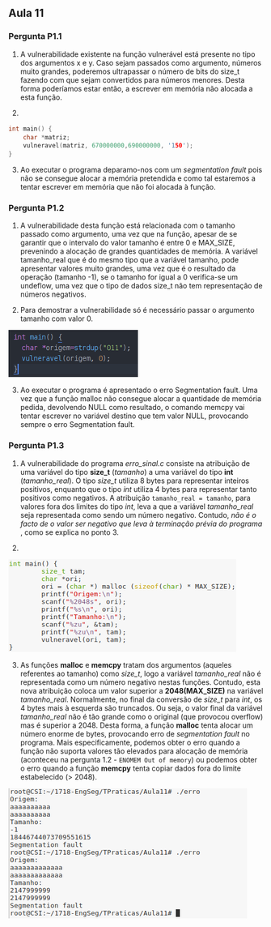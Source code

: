 ## Aula 11

### Pergunta P1.1

1. A vulnerabilidade existente na função vulnerável está presente no tipo dos argumentos x e y. Caso sejam passados como argumento, números muito grandes, poderemos ultrapassar o número de bits do size_t fazendo com que sejam convertidos para números menores. Desta forma poderíamos estar então, a escrever em memória não alocada a esta função.

2.
```C
int main() {
	char *matriz;
	vulneravel(matriz, 670000000,690000000, '150');
} 
```

3. Ao executar o programa deparamo-nos com um _segmentation fault_ pois não se consegue alocar a memória pretendida e como tal estaremos a tentar escrever em memória que não foi alocada à função.

### Pergunta P1.2


1. A vulnerabilidade desta função está relacionada com o tamanho passado como argumento, uma vez que na função, apesar de se garantir que o intervalo do valor tamanho é entre 0 e MAX_SIZE, prevenindo a alocação de grandes quantidades de memória. A variável tamanho_real que é do mesmo tipo que a variável tamanho, pode apresentar valores muito grandes, uma vez que é o resultado da operação (tamanho -1), se o tamanho for igual a 0 verifica-se um undeflow, uma vez que o tipo de dados size_t não tem representação de números negativos.
 
2. Para demostrar a vulnerabilidade só é necessário passar o argumento tamanho com valor 0.

![Figura 1](https://github.com/uminho-miei-engseg/1718-G6/blob/master/aula11/imagens/1-2.PNG "Figura 1")

3. Ao executar o programa é apresentado o erro Segmentation fault. Uma vez que a função malloc não consegue alocar a quantidade de memória pedida, devolvendo NULL como resultado, o comando memcpy vai tentar escrever no variável destino que tem valor NULL, provocando sempre o erro Segmentation fault.


### Pergunta P1.3

1. A vulnerabilidade do programa *erro_sinal.c* consiste na atribuição de uma variável do tipo **size_t** (*tamanho*) a uma variável do tipo **int** (*tamanho_real*). O tipo *size_t* utiliza 8 bytes para representar inteiros positivos, enquanto que o tipo *int* utiliza 4 bytes para representar tanto positivos como negativos. A atribuição ``` tamanho_real = tamanho ```, para valores fora dos limites do tipo *int*, leva a que a variável *tamanho_real* seja representada como sendo um número negativo. Contudo, _não é o facto de o valor ser negativo que leva à terminação prévia do programa_ , como se explica no ponto 3.

2. 

![Figura 2](https://github.com/uminho-miei-engseg/1718-G6/blob/master/aula11/imagens/1-3-2.PNG "Figura 2")

3. As funções **malloc** e **memcpy** tratam dos argumentos (aqueles referentes ao tamanho) como *size_t*, logo a variável *tamanho_real* não é representada como um número negativo nestas funções. Contudo, esta nova atribuição coloca um valor superior a **2048(MAX_SIZE)** na variável *tamanho_real*. Normalmente, no final da conversão de *size_t* para *int*, os 4 bytes mais à esquerda são truncados. Ou seja, o valor final da variável *tamanho_real* não é tão grande como o original (que provocou overflow) mas é superior a 2048. Desta forma, a função **malloc** tenta alocar um número enorme de bytes, provocando erro de *segmentation fault* no programa. Mais especificamente, podemos obter o erro quando a função não suporta valores tão elevados para alocação de memória (aconteceu na pergunta 1.2 - ``` ENOMEM Out of memory ```) ou podemos obter o erro quando a função **memcpy** tenta copiar dados fora do limite estabelecido (> 2048).

![Figura 2](https://github.com/uminho-miei-engseg/1718-G6/blob/master/aula11/imagens/1-3-1.PNG "Figura 3")

